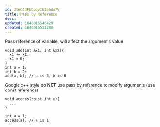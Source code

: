 ```yaml
---
id: 2SeC43FbDbqvIE2ehdw7V
title: Pass by Reference
desc: ''
updated: 1640016546429
created: 1640016511280
---
```


Pass reference of variable, will affect the argument's value
```
void add(int &x1, int &x2){
  x1 += x2;
  x1 = 0;
}
int a = 1;
int b = 2;
add(a, b); // a is 3, b is 0
```
Google c++ style do **NOT** use pass by reference to modify arguments (use const reference)
```
void access(const int x){
  ...
}

int a = 1;
access(a); // a is 1
```